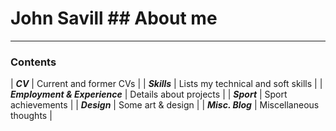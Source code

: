 
# John Savill ## About me
***

### Contents

| __*CV*__ | Current and former CVs |
| __*Skills*__ | Lists my technical and soft skills |
| __*Employment & Experience*__ | Details about projects |
| __*Sport*__ | Sport achievements |
| __*Design*__ | Some art & design |
| __*Misc. Blog*__ | Miscellaneous thoughts |
